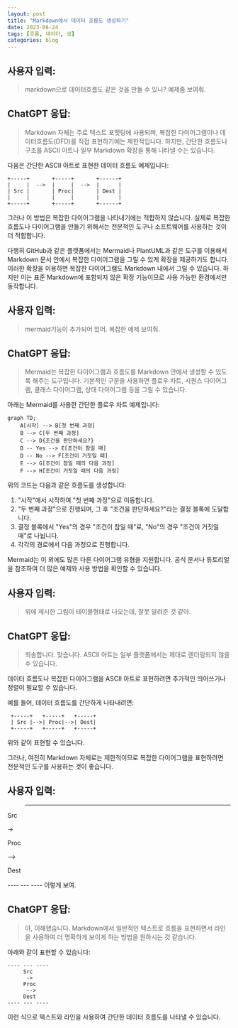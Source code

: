 ```yaml
---
layout: post
title: "Markdown에서 데이터 흐름도 생성하기"
date: 2023-08-24
tags: [흐름, 데이터, 생]
categories: blog
---
```


## 사용자 입력:
> markdown으로 데이터흐름도 같은 것을 만들 수 있나? 예제좀 보여줘.

## ChatGPT 응답:
> Markdown 자체는 주로 텍스트 포맷팅에 사용되며, 복잡한 다이어그램이나 데이터흐름도(DFD)를 직접 표현하기에는 제한적입니다. 하지만, 간단한 흐름도나 구조를 ASCII 아트나 일부 Markdown 확장을 통해 나타낼 수는 있습니다.

다음은 간단한 ASCII 아트로 표현한 데이터 흐름도 예제입니다:

```
+-----+       +-----+       +------+
|     |  -->  |     |  -->  |      |
| Src |       | Proc|       | Dest |
|     |       |     |       |      |
+-----+       +-----+       +------+
```

그러나 이 방법은 복잡한 다이어그램을 나타내기에는 적합하지 않습니다. 실제로 복잡한 흐름도나 다이어그램을 만들기 위해서는 전문적인 도구나 소프트웨어를 사용하는 것이 더 적합합니다.

다행히 GitHub과 같은 플랫폼에서는 Mermaid나 PlantUML과 같은 도구를 이용해서 Markdown 문서 안에서 복잡한 다이어그램을 그릴 수 있게 확장을 제공하기도 합니다. 이러한 확장을 이용하면 복잡한 다이어그램도 Markdown 내에서 그릴 수 있습니다. 하지만 이는 표준 Markdown에 포함되지 않은 확장 기능이므로 사용 가능한 환경에서만 동작합니다.

## 사용자 입력:
> mermaid기능이 추가되어 있어. 복잡한 예제 보여줘.

## ChatGPT 응답:
> Mermaid는 복잡한 다이어그램과 흐름도를 Markdown 안에서 생성할 수 있도록 해주는 도구입니다. 기본적인 구문을 사용하면 플로우 차트, 시퀀스 다이어그램, 클래스 다이어그램, 상태 다이어그램 등을 그릴 수 있습니다.

아래는 Mermaid를 사용한 간단한 플로우 차트 예제입니다:

```mermaid
graph TD;
    A[시작] --> B[첫 번째 과정]
    B --> C[두 번째 과정]
    C --> D{조건을 판단하세요?}
    D -- Yes --> E[조건이 참일 때]
    D -- No --> F[조건이 거짓일 때]
    E --> G[조건이 참일 때의 다음 과정]
    F --> H[조건이 거짓일 때의 다음 과정]
```

위의 코드는 다음과 같은 흐름도를 생성합니다:

1. "시작"에서 시작하여 "첫 번째 과정"으로 이동합니다.
2. "두 번째 과정"으로 진행되며, 그 후 "조건을 판단하세요?"라는 결정 블록에 도달합니다.
3. 결정 블록에서 "Yes"의 경우 "조건이 참일 때"로, "No"의 경우 "조건이 거짓일 때"로 나뉩니다.
4. 각각의 경로에서 다음 과정으로 진행합니다.

Mermaid는 이 외에도 많은 다른 다이어그램 유형을 지원합니다. 공식 문서나 튜토리얼을 참조하여 더 많은 예제와 사용 방법을 확인할 수 있습니다.

## 사용자 입력:
> 위에 제시한 그림이 테이블형태로 나오는데, 잘못 알려준 것 같아.

## ChatGPT 응답:
> 죄송합니다. 맞습니다. ASCII 아트는 일부 플랫폼에서는 제대로 렌더링되지 않을 수 있습니다.

데이터 흐름도나 복잡한 다이어그램을 ASCII 아트로 표현하려면 추가적인 띄어쓰기나 정렬이 필요할 수 있습니다.

예를 들어, 데이터 흐름도를 간단하게 나타내려면:

```
 +-----+   +-----+   +-----+
 | Src |-->| Proc|-->| Dest|
 +-----+   +-----+   +-----+
```

위와 같이 표현할 수 있습니다.

그러나, 여전히 Markdown 자체로는 제한적이므로 복잡한 다이어그램을 표현하려면 전문적인 도구를 사용하는 것이 좋습니다.

## 사용자 입력:
> ---- --- ----

 Src 

->

 Proc

-->

 Dest

---- --- ---- 이렇게 보여.

## ChatGPT 응답:
> 아, 이해했습니다. Markdown에서 일반적인 텍스트로 흐름을 표현하면서 라인을 사용하여 더 명확하게 보이게 하는 방법을 원하시는 것 같습니다.

아래와 같이 표현할 수 있습니다:

```
---- --- ----
     Src
      ->
     Proc
      -->
     Dest
---- --- ----
```

이런 식으로 텍스트와 라인을 사용하여 간단한 데이터 흐름도를 나타낼 수 있습니다.

